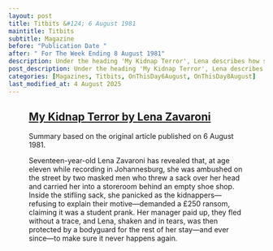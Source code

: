 ```yaml
---
layout: post
title: Titbits &#124; 6 August 1981
maintitle: Titbits
subtitle: Magazine
before: "Publication Date "
after: " For The Week Ending 8 August 1981"
description: Under the heading 'My Kidnap Terror', Lena describes how she was abducted by students in Johannesburg during rag week. She tells how her manager paid a £250 ransom for her release.
post_description: Under the heading 'My Kidnap Terror', Lena describes how she was abducted by students in Johannesburg during rag week. She tells how her manager paid a £250 ransom for her release.
categories: [Magazines, Titbits, OnThisDay6August, OnThisDay8August]
last_modified_at: 4 August 2025
---
```


<figure class="fig3">
<div class="CardLayout">
<div class="CardItem">
<h2 id="infobox1" class="infobox"><a href="#infobox1">My Kidnap Terror by Lena Zavaroni</a></h2>
<div class="CardItem split">
<p>Summary based on the original article published on 6 August 1981.</p>
<p>Seventeen-year-old Lena Zavaroni has revealed that, at age eleven while recording in Johannesburg, she was ambushed on the street by two masked men who threw a sack over her head and carried her into a storeroom behind an empty shoe shop. Inside the stifling sack, she panicked as the kidnappers—refusing to explain their motive—demanded a £250 ransom, claiming it was a student prank. Her manager paid up, they fled without a trace, and Lena, shaken and in tears, was then protected by a bodyguard for the rest of her stay—and ever since—to make sure it never happens again.</p>
</div></div></div>
</figure>
